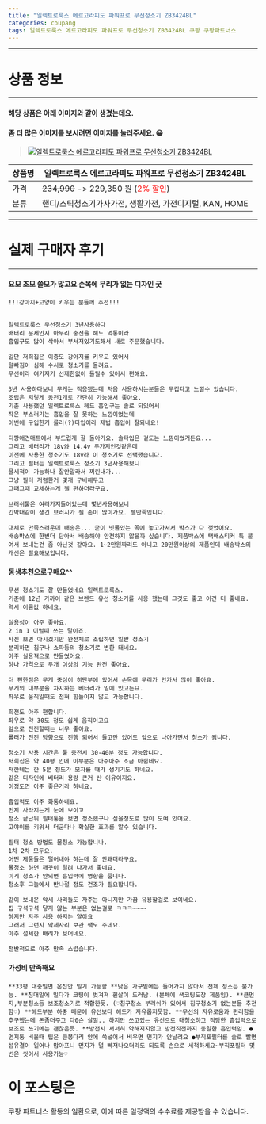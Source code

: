 ```yaml
---
title: "일렉트로룩스 에르고라피도 파워프로 무선청소기 ZB3424BL"
categories: coupang
tags: 일렉트로룩스 에르고라피도 파워프로 무선청소기 ZB3424BL 쿠팡 쿠팡파트너스
---
```

---

# 상품 정보

---

#### 해당 상품은 아래 이미지와 같이 생겼는데요. 
#### 좀 더 많은 이미지를 보시려면 이미지를 눌러주세요. 😀
> [![일렉트로룩스 에르고라피도 파워프로 무선청소기 ZB3424BL](https://static.coupangcdn.com/image/retail/images/1803491356548150-38f36690-f624-4995-bc77-b4179cee8a02.jpg)](https://link.coupang.com/re/AFFSDP?lptag=AF4416228&subid=AF4416228&pageKey=286643898&itemId=908749995&vendorItemId=70653307384&traceid=V0-143-96ef413ce73d9e89)

상품명 | 일렉트로룩스 에르고라피도 파워프로 무선청소기 ZB3424BL
-------|-------
가격 | ~~234,990~~ -> 229,350 원 (<span style="color:red">2% 할인</span>)
분류 | 핸디/스틱청소기가사가전, 생활가전, 가전디지털, KAN, HOME

---

# 실제 구매자 후기

---


####    요모 조모 쓸모가 많고요 손목에 무리가 없는 디자인 굿
    !!!강아지+고양이 키우는 분들께 추천!!!
    
    
    일렉트로룩스 무선청소기 3년사용하다 
    배터리 문제인지 아무리 충전을 해도 먹통이라 
    흡입구도 많이 삭아서 부서져있기도해서 새로 주문했습니다.
    
    일단 저희집은 이중모 강아지를 키우고 있어서 
    털빠짐이 심해 수시로 청소기를 돌려요.
    무선이라 여기저기 선제한없이 돌릴수 있어서 편해요.
    
    3년 사용하다보니 무게는 적응됐는데 처음 사용하시는분들은 무겁다고 느낄수 있습니다.
    조립은 저렇게 동전1개로 간단히 가능해서 좋아요.
    기존 사용했던 일렉트로룩스 헤드 흡입구는 솔로 되있어서
    작은 부스러기는 흡입을 잘 못하는 느낌이었는데 
    이번에 구입한거 롤러(?)타입이라 제법 흡입이 잘되네요!
    
    디팡애견매트에서 부드럽게 잘 돌아가요. 솔타입은 겉도는 느낌이었거든요... 
    그리고 배터리가 18v와 14.4v 두가지인것같은데 
    이전에 사용한 청소기도 18v라 이 청소기로 선택했습니다.
    그리고 필터는 일렉트로룩스 청소기 3년사용해보니 
    물세척이 가능하나 잘안말라서 찌린내가...
    그냥 필터 저렴한거 몇개 구비해두고 
    그때그때 교체하는게 젤 편하더라구요.
    
    브러쉬툴은 여러가지들어있는데 몇년사용해보니 
    긴막대같이 생긴 브러시가 젤 손이 많이가요. 젤만족입니다.
    
    대체로 만족스러운데 배송은... 굳이 빗물있는 쪽에 놓고가셔서 박스가 다 젖었어요. 
    배송박스에 한번더 담아서 배송해야 안전하지 않을까 싶습니다. 제품박스에 택배스티커 툭 붙여서 보내는건 좀 아닌것 같아요. 1~2만원짜리도 아니고 20만원이상의 제품인데 배송박스의 개선은 필요해보입니다.

####    동생추천으로구매요^^
    무선 청소기도 잘 만들었네요 일렉트로룩스.
    기준에 12년 가까이 같은 브렌드 유선 청소기를 사용 했는데 그것도 좋고 이건 더 좋네요.
    역시 이름값 하네요.
    
    실용성이 아주 좋아요.
    2 in 1 이럴때 쓰는 말이죠.
    사진 보면 아시겠지만 완전쳬로 조립하면 일반 청소기
    분리하면 침구나 쇼파등의 청소기로 변환 돼네요.
    아주 실용적으로 만들었어요.
    하나 가격으로 두개 이상의 기능 완전 좋아요.
    
    더 편한점은 무게 중심이 히단부에 있어서 손목에 무리가 안가서 많이 좋아요.
    무게의 대부분을 차지하는 베터리가 밑에 있고든요.
    좌우로 움직일때도 전혀 힘들이지 않고 가능합니다.
    
    회전도 아주 편합니다.
    좌우로 약 30도 정도 쉽게 움직이고요
    앞으로 전진할때는 너무 좋아요.
    롤러가 전진 방향으로 진행 되어서 들고만 있어도 앞으로 나아가면서 청소가 됨니다.
    
    청소기 사용 시간은 풀 충전시 30-40분 정도 가능합니다.
    저희집은 약 40평 인데 이부분은 아주아주 조금 아쉽네요.
    저한테는 한 5분 정도가 모자를 때가 생기기도 하네요.
    같은 디자인에 베터리 용량 큰거 산 이유이지요.
    이정도면 아주 좋은거라 하네요.
    
    흡입력도 아주 화통하네요.
    먼지 사라지는게 눈에 보이고
    청소 끝난뒤 필터통을 보면 청소했구나 싶을정도로 많이 모여 있어요.
    고야이를 키워서 더군다나 확실한 효과를 알수 있습니다.
    
    필터 청소 방법도 물청소 가능합니나.
    1차 2차 모두요.
    어떤 제품들은 털어내야 하는데 잘 안돼더라구요.
    물청소 하면 깨끗이 털려 나가서 좋네요.
    이게 청소가 안되면 흡입력에 영향을 줍니다.
    청소후 그늘에서 반나절 정도 건조가 필요합니다.
    
    같이 보내온 악세 사리들도 자주는 아니지만 가끔 유용할걸로 보이네요.
    집 구석구석 닿지 않는 부분은 없는걸로 ㅋㅋㅋ~~~~
    하지만 자주 사용 하지는 알아요 
    그래서 그런지 악세사리 보관 팩도 주네요.
    아주 섬세한 배려가 보어네요.
    
    전반적으로 아주 만족 스럽습니다.

####    가성비 만족해요
    **33평 대충밀면 온집안 밀기 가능함 **낮은 가구밑에는 들어가지 않아서 전체 청소는 불가능. **침대밑에 밀다가 코팅이 벗겨져 흰살이 드러남. (본체에 색코팅도장 제품임). **큰먼지,부분청소등 보조청소기로 적합한듯. (♡침구청소 부러쉬가 있어서 침구청소기 없는분들 추천함♡) **헤드부분 하중 때문에 유선보다 헤드가 자유롭지못함. **무선의 자유로움과 편리함을 추구했는데 돈좀더주고 다0슨 살껄.. 하지만 쓰고있는 유선으로 대청소하고 적당한 흡입력으로 보조로 쓰기에는 괜찮은듯. **방전시 서서히 약해지지않고 방전직전까지 동일한 흡입력임. ●먼지통 비울때 팁은 큰봉다리 안에 쑥넣어서 비우면 먼지가 안날려요 ●부직포필터를 솔로 빨면 섬유결이 일어나 맘아프니 먼지가 덜 빠져나오더라도 되도록 손으로 세척하세요~부직포필터 몇번은 씻어서 사용가능♡



# 이 포스팅은
쿠팡 파트너스 활동의 일환으로, 이에 따른 일정액의 수수료를 제공받을 수 있습니다.